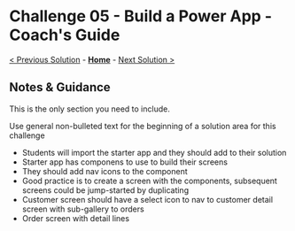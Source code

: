 # Challenge 05 - Build a Power App - Coach's Guide 

[< Previous Solution](./Solution-04.md) - **[Home](./README.md)** - [Next Solution >](./Solution-06.md)

## Notes & Guidance

This is the only section you need to include.

Use general non-bulleted text for the beginning of a solution area for this challenge

- Students will import the starter app and they should add to their solution
- Starter app has componens to use to build their screens
- They should add nav icons to the component
- Good practice is to create a screen with the components, subsequent screens could be jump-started by duplicating
- Customer screen should have a select icon to nav to customer detail screen with sub-gallery to orders
- Order screen with detail lines


